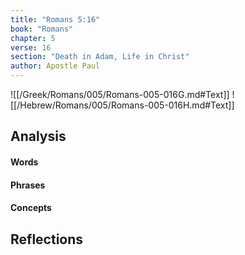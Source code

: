 ```yaml
---
title: "Romans 5:16"
book: "Romans"
chapter: 5
verse: 16
section: "Death in Adam, Life in Christ"
author: Apostle Paul
---
```

![[/Greek/Romans/005/Romans-005-016G.md#Text]]
![[/Hebrew/Romans/005/Romans-005-016H.md#Text]]

## Analysis

#### Words

#### Phrases

#### Concepts

## Reflections
